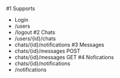 #1 Supports
 * Login
 * /users
 * /logout
#2 Chats
 * /users/{id}/chats
 * chats/{id}/notifications
#3 Messages
 * chats/{id}/messages POST
 * chats/{id}/messages GET
#4 Nofications
 * chats/{id}/notifications
 * /notifications

